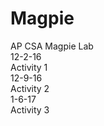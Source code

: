 # Magpie
AP CSA Magpie Lab<br>
12-2-16<br>
Activity 1<br>
12-9-16<br>
Activity 2<br>
1-6-17<br>
Activity 3<br>
